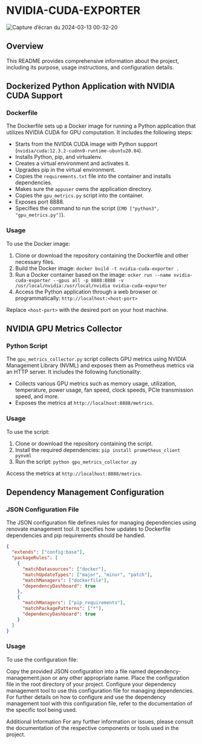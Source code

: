 # NVIDIA-CUDA-EXPORTER
![Capture d’écran du 2024-03-13 00-32-20](https://github.com/h4ckm1n-dev/nvidia-cuda-exporter/assets/97511408/862cdf48-c1c5-42e5-bb77-f2f683e88159)

## Overview

This README provides comprehensive information about the project, including its purpose, usage instructions, and configuration details.

## Dockerized Python Application with NVIDIA CUDA Support

### Dockerfile

The Dockerfile sets up a Docker image for running a Python application that utilizes NVIDIA CUDA for GPU computation. It includes the following steps:

- Starts from the NVIDIA CUDA image with Python support (`nvidia/cuda:12.3.2-cudnn9-runtime-ubuntu20.04`).
- Installs Python, pip, and virtualenv.
- Creates a virtual environment and activates it.
- Upgrades pip in the virtual environment.
- Copies the `requirements.txt` file into the container and installs dependencies.
- Makes sure the `appuser` owns the application directory.
- Copies the `gpu_metrics.py` script into the container.
- Exposes port 8888.
- Specifies the command to run the script (`CMD ["python3", "gpu_metrics.py"]`).

### Usage

To use the Docker image:

1. Clone or download the repository containing the Dockerfile and other necessary files.
2. Build the Docker image: `docker build -t nvidia-cuda-exporter .`
3. Run a Docker container based on the image: `ocker run --name nvidia-cuda-exporter --gpus all -p 8888:8888 -v /usr/local/nvidia:/usr/local/nvidia nvidia-cuda-exporter`
4. Access the Python application through a web browser or programmatically: `http://localhost:<host-port>`

Replace `<host-port>` with the desired port on your host machine.

## NVIDIA GPU Metrics Collector

### Python Script

The `gpu_metrics_collector.py` script collects GPU metrics using NVIDIA Management Library (NVML) and exposes them as Prometheus metrics via an HTTP server. It includes the following functionality:

- Collects various GPU metrics such as memory usage, utilization, temperature, power usage, fan speed, clock speeds, PCIe transmission speed, and more.
- Exposes the metrics at `http://localhost:8888/metrics`.

### Usage

To use the script:

1. Clone or download the repository containing the script.
2. Install the required dependencies: `pip install prometheus_client pynvml`
3. Run the script: `python gpu_metrics_collector.py`

Access the metrics at `http://localhost:8888/metrics`.

## Dependency Management Configuration

### JSON Configuration File

The JSON configuration file defines rules for managing dependencies using renovate management tool. It specifies how updates to Dockerfile dependencies and pip requirements should be handled.

```json
{
  "extends": ["config:base"],
  "packageRules": [
    {
      "matchDatasources": ["docker"],
      "matchUpdateTypes": ["major", "minor", "patch"],
      "matchManagers": ["dockerfile"],
      "dependencyDashboard": true
    },
    {
      "matchManagers": ["pip_requirements"],
      "matchPackagePatterns": ["*"],
      "dependencyDashboard": true
    }
  ]
}
```
### Usage

To use the configuration file:

Copy the provided JSON configuration into a file named dependency-management.json or any other appropriate name.
Place the configuration file in the root directory of your project.
Configure your dependency management tool to use this configuration file for managing dependencies.
For further details on how to configure and use the dependency management tool with this configuration file, refer to the documentation of the specific tool being used.

Additional Information
For any further information or issues, please consult the documentation of the respective components or tools used in the project.
